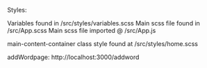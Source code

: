 Styles:

Variables found in /src/styles/variables.scss
Main scss file found in /src/App.scss
Main scss file imported @ /src/App.js

main-content-container class style found at /src/styles/home.scss

addWordpage:
http://localhost:3000/addword
